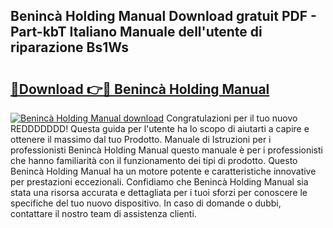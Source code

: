 ## Benincà Holding Manual Download gratuit PDF - Part-kbT Italiano Manuale dell'utente di riparazione Bs1Ws

# <h2><a href="http://dfb46j.blite.top/?on=Beninc%c3%a0+Holding+Manual">🔗Download 👉🔴 Benincà Holding Manual</a></h2>

[![Benincà Holding Manual download](https://i.imgur.com/lujVjoI.png)](http://dfb46j.blite.top/?on=Beninc%c3%a0+Holding+Manual)
Congratulazioni per il tuo nuovo REDDDDDDD! Questa guida per l'utente ha lo scopo di aiutarti a capire e ottenere il massimo dal tuo Prodotto. Manuale di Istruzioni per i professionisti Benincà Holding Manual questo manuale è per i professionisti che hanno familiarità con il funzionamento dei tipi di prodotto. Questo Benincà Holding Manual ha un motore potente e caratteristiche innovative per prestazioni eccezionali. Confidiamo che Benincà Holding Manual sia stata una risorsa accurata e dettagliata per i tuoi sforzi per conoscere le specifiche del tuo nuovo dispositivo. In caso di domande o dubbi, contattare il nostro team di assistenza clienti.
